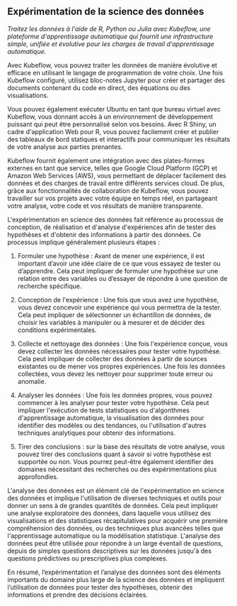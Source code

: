 ## Expérimentation de la science des données

_Traitez les données à l'aide de R, Python ou Julia avec Kubeflow, une plateforme d'apprentissage automatique qui fournit une infrastructure simple, unifiée et évolutive pour les charges de travail d'apprentissage automatique._

Avec Kubeflow, vous pouvez traiter les données de manière évolutive et efficace en utilisant le langage de programmation de votre choix. Une fois Kubeflow configuré, utilisez bloc-notes Jupyter pour créer et partager des documents contenant du code en direct, des équations ou des visualisations.

Vous pouvez également exécuter Ubuntu en tant que bureau virtuel avec Kubeflow, vous donnant accès à un environnement de développement puissant qui peut être personnalisé selon vos besoins. Avec R Shiny, un cadre d'application Web pour R, vous pouvez facilement créer et publier des tableaux de bord statiques et interactifs pour communiquer les résultats de votre analyse aux parties prenantes.

Kubeflow fournit également une intégration avec des plates-formes externes en tant que service, telles que Google Cloud Platform (GCP) et Amazon Web Services (AWS), vous permettant de déplacer facilement des données et des charges de travail entre différents services cloud. De plus, grâce aux fonctionnalités de collaboration de Kubeflow, vous pouvez travailler sur vos projets avec votre équipe en temps réel, en partageant votre analyse, votre code et vos résultats de manière transparente.

L'expérimentation en science des données fait référence au processus de conception, de réalisation et d'analyse d'expériences afin de tester des hypothèses et d'obtenir des informations à partir des données. Ce processus implique généralement plusieurs étapes :

1. Formuler une hypothèse : Avant de mener une expérience, il est important d’avoir une idée claire de ce que vous essayez de tester ou d’apprendre. Cela peut impliquer de formuler une hypothèse sur une relation entre des variables ou d’essayer de répondre à une question de recherche spécifique.

2. Conception de l'expérience : Une fois que vous avez une hypothèse, vous devez concevoir une expérience qui vous permettra de la tester. Cela peut impliquer de sélectionner un échantillon de données, de choisir les variables à manipuler ou à mesurer et de décider des conditions expérimentales.

3. Collecte et nettoyage des données : Une fois l'expérience conçue, vous devez collecter les données nécessaires pour tester votre hypothèse. Cela peut impliquer de collecter des données à partir de sources existantes ou de mener vos propres expériences. Une fois les données collectées, vous devez les nettoyer pour supprimer toute erreur ou anomalie.

4. Analyser les données : Une fois les données propres, vous pouvez commencer à les analyser pour tester votre hypothèse. Cela peut impliquer l'exécution de tests statistiques ou d'algorithmes d'apprentissage automatique, la visualisation des données pour identifier des modèles ou des tendances, ou l'utilisation d'autres techniques analytiques pour obtenir des informations.

5. Tirer des conclusions : sur la base des résultats de votre analyse, vous pouvez tirer des conclusions quant à savoir si votre hypothèse est supportée ou non. Vous pourrez peut-être également identifier des domaines nécessitant des recherches ou des expérimentations plus approfondies.

L'analyse des données est un élément clé de l'expérimentation en science des données et implique l'utilisation de diverses techniques et outils pour donner un sens à de grandes quantités de données. Cela peut impliquer une analyse exploratoire des données, dans laquelle vous utilisez des visualisations et des statistiques récapitulatives pour acquérir une première compréhension des données, ou des techniques plus avancées telles que l'apprentissage automatique ou la modélisation statistique. L'analyse des données peut être utilisée pour répondre à un large éventail de questions, depuis de simples questions descriptives sur les données jusqu'à des questions prédictives ou prescriptives plus complexes.

En résumé, l’expérimentation et l’analyse des données sont des éléments importants du domaine plus large de la science des données et impliquent l’utilisation de données pour tester des hypothèses, obtenir des informations et prendre des décisions éclairées.
